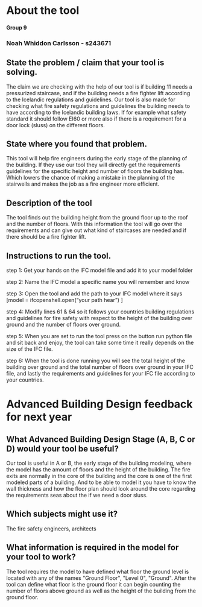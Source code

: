 # About the tool 
#### Group 9
### Noah Whiddon Carlsson - s243671 
### 
## State the problem / claim that your tool is solving.
The claim we are checking with the help of our tool is if building 11 needs a pressurized staircase, and if the building needs a fire fighter lift according to the Icelandic regulations and guidelines.
Our tool is also made for checking what fire safety regulations and guidelines the building needs to have according to the Icelandic building laws. If for example what safety standard it should follow EI60 or more also if there is a requirement for a door lock (sluss) on the different floors. 
## State where you found that problem.
This tool will help fire engineers during the early stage of the planning of the building. If they use our tool they will directly get the requirements guidelines for the specific height and number of floors the building has. Which lowers the chance of making a mistake in the planning of the stairwells and makes the job as a fire engineer more efficient. 
## Description of the tool
The tool finds out the building height from the ground floor up to the roof and the number of floors. With this information the tool will go over the requirements and can give out what kind of staircases are needed and if there should be a fire fighter lift.
## Instructions to run the tool.

step 1: Get your hands on the IFC model file and add it to your model folder

step 2: Name the IFC model a specific name you will remember and know 

step 3:  Open the tool and add the path to your IFC model where it says [model = ifcopenshell.open(“your path hear”) ]

step 4: Modify lines 61 & 64 so it follows your countries building regulations and guidelines for fire safety with respect to the height of the building over ground and the number of floors over ground. 

step 5: When you are set to run the tool press on the button run python file and sit back and enjoy, the tool can take some time it really depends on the size of the IFC file. 

step 6: When the tool is done running you will see the total height of the building over ground and the total number of floors over ground in your IFC file, and lastly the requirements and guidelines for your IFC file according to your countries. 

# Advanced Building Design feedback for next year 
## What Advanced Building Design Stage (A, B, C or D) would your tool be useful?
Our tool is useful in A or B, the early stage of the building modeling, where the model has the amount of floors and the height of the building. The fire exits are normally in the core of the building and the core is one of the first modeled parts of a building. And to be able to model it you have to know the wall thickness and how the floor plan should look around the core regarding the requirements seas about the if we need a door sluss. 

## Which subjects might use it?
The fire safety engineers, architects
## What information is required in the model for your tool to work?
The tool requires the model to have defined what floor the ground level is located with any of the names "Ground Floor", "Level 0", "Ground". After the tool can define what floor is the ground floor it can begin counting the number of floors above ground as well as the height of the building from the ground floor.


